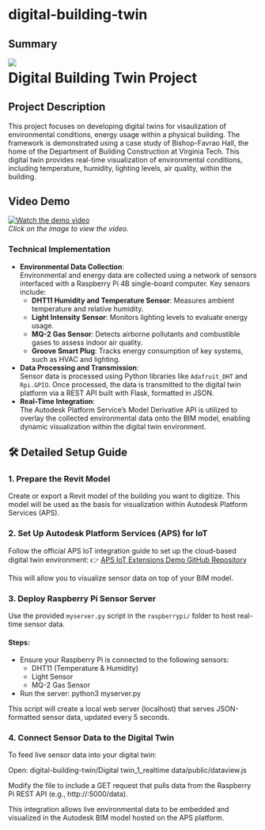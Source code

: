# digital-building-twin
## Summary
<img src="/digitaltwinautodesk.png" style="float: left; margin-right: 20px; max-width: 200px;">

# Digital Building Twin Project

## Project Description

This project focuses on developing digital twins for visaulization of environmental conditions, energy usage within a physical building. The framework is demonstrated using a case study of Bishop-Favrao Hall, the home of the Department of Building Construction at Virginia Tech. This digital twin provides real-time visualization of environmental conditions, including temperature, humidity, lighting levels, air quality, within the building. 

## Video Demo

[![Watch the demo video](https://img.youtube.com/vi/unOPUtw5rmc/0.jpg)](https://youtu.be/unOPUtw5rmc)  
*Click on the image to view the video.*



### Technical Implementation
- **Environmental Data Collection**:  
   Environmental and energy data are collected using a network of sensors interfaced with a Raspberry Pi 4B single-board computer. Key sensors include:  
   - **DHT11 Humidity and Temperature Sensor**: Measures ambient temperature and relative humidity.  
   - **Light Intensity Sensor**: Monitors lighting levels to evaluate energy usage.  
   - **MQ-2 Gas Sensor**: Detects airborne pollutants and combustible gases to assess indoor air quality.  
   - **Groove Smart Plug**: Tracks energy consumption of key systems, such as HVAC and lighting.
- **Data Processing and Transmission**:  
   Sensor data is processed using Python libraries like `Adafruit_DHT` and `Rpi.GPIO`. Once processed, the data is transmitted to the digital twin platform via a REST API built with Flask, formatted in JSON.
- **Real-Time Integration**:  
   The Autodesk Platform Service’s Model Derivative API is utilized to overlay the collected environmental data onto the BIM model, enabling dynamic visualization within the digital twin environment.




## 🛠️ Detailed Setup Guide

### 1. Prepare the Revit Model

Create or export a Revit model of the building you want to digitize. This model will be used as the basis for visualization within Autodesk Platform Services (APS).

### 2. Set Up Autodesk Platform Services (APS) for IoT

Follow the official APS IoT integration guide to set up the cloud-based digital twin environment:
👉 [APS IoT Extensions Demo GitHub Repository](https://github.com/autodesk-platform-services/aps-iot-extensions-demo)

This will allow you to visualize sensor data on top of your BIM model.

### 3. Deploy Raspberry Pi Sensor Server

Use the provided `myserver.py` script in the `raspberrypi/` folder to host real-time sensor data.

#### Steps:
- Ensure your Raspberry Pi is connected to the following sensors:
  - DHT11 (Temperature & Humidity)
  - Light Sensor
  - MQ-2 Gas Sensor
- Run the server:
python3 myserver.py


This script will create a local web server (localhost) that serves JSON-formatted sensor data, updated every 5 seconds.

### 4. Connect Sensor Data to the Digital Twin
To feed live sensor data into your digital twin:

Open:
digital-building-twin/Digital twin_1_realtime data/public/dataview.js

Modify the file to include a GET request that pulls data from the Raspberry Pi REST API (e.g., http://<raspberry-pi-ip>:5000/data).

This integration allows live environmental data to be embedded and visualized in the Autodesk BIM model hosted on the APS platform.


